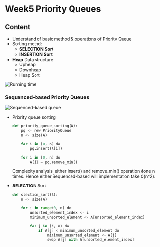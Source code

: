 # Week5 Priority Queues
## Content
- Understand of basic method & operations of Priority Queue
- Sorting methd:
    - __**SELECTION Sort**__
    - __**INSERTION Sort**__
- __**Heap**__ Data structure
    - Upheap
    - Downheap
    - Heap Sort

![Running time](https://github.com/psui3905/COMP2123/blob/master/week5/queue.png)
### Sequenced-based Priority Queues

![Sequenced-based queue](https://github.com/psui3905/COMP2123/blob/master/week5/queue2.png)

- Priority queue sorting
    ``` python
    def priority_queue_sorting(A):
        pq <- new PriorityQueue
        n <- size(A)

        for i in [0, n) do
            pq.insert(A[i])

        for i in [0, n) do
            A[i] = pq.remove_min()
    ```
    Complexity analysis: either insert() and remove_min() operation done n times. Hence either Sequenced-based will implementation take O(n^2).


- __**SELECTION**__ Sort
    ```python
    def slection_sort(A):
        n <- size(A)

        for i in range(0, n) do
            unsorted_element_index <- i
            minimum_unsorted_element <- A[unsorted_element_index]

            for j in [i, n) do
                if A[j] < minimum_unsorted_element do
                    minimum_unsorted_element <- A[j]
                    swap A[j] with A[unsorted_element_index]
    ```
